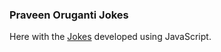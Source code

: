 ### Praveen Oruganti Jokes

Here with the [Jokes](https://praveenoruganti.github.io/praveenoruganti-js/0_Projects/praveenoruganti-jokes) developed using JavaScript.